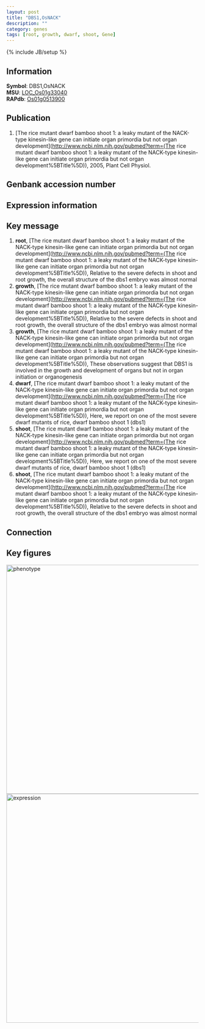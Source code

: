 ```yaml
---
layout: post
title: "DBS1,OsNACK"
description: ""
category: genes
tags: [root, growth, dwarf, shoot, Gene]
---
```

{% include JB/setup %}

## Information
__Symbol__: DBS1,OsNACK  
__MSU__: [LOC_Os01g33040](http://rice.plantbiology.msu.edu/cgi-bin/ORF_infopage.cgi?orf=LOC_Os01g33040)  
__RAPdb__: [Os01g0513900](http://rapdb.dna.affrc.go.jp/viewer/gbrowse_details/irgsp1?name=Os01g0513900)  

## Publication
1. [The rice mutant dwarf bamboo shoot 1: a leaky mutant of the NACK-type kinesin-like gene can initiate organ primordia but not organ development](http://www.ncbi.nlm.nih.gov/pubmed?term=(The rice mutant dwarf bamboo shoot 1: a leaky mutant of the NACK-type kinesin-like gene can initiate organ primordia but not organ development%5BTitle%5D)), 2005, Plant Cell Physiol.

## Genbank accession number

## Expression information

## Key message
1. __root__, [The rice mutant dwarf bamboo shoot 1: a leaky mutant of the NACK-type kinesin-like gene can initiate organ primordia but not organ development](http://www.ncbi.nlm.nih.gov/pubmed?term=(The rice mutant dwarf bamboo shoot 1: a leaky mutant of the NACK-type kinesin-like gene can initiate organ primordia but not organ development%5BTitle%5D)),  Relative to the severe defects in shoot and root growth, the overall structure of the dbs1 embryo was almost normal
2. __growth__, [The rice mutant dwarf bamboo shoot 1: a leaky mutant of the NACK-type kinesin-like gene can initiate organ primordia but not organ development](http://www.ncbi.nlm.nih.gov/pubmed?term=(The rice mutant dwarf bamboo shoot 1: a leaky mutant of the NACK-type kinesin-like gene can initiate organ primordia but not organ development%5BTitle%5D)),  Relative to the severe defects in shoot and root growth, the overall structure of the dbs1 embryo was almost normal
3. __growth__, [The rice mutant dwarf bamboo shoot 1: a leaky mutant of the NACK-type kinesin-like gene can initiate organ primordia but not organ development](http://www.ncbi.nlm.nih.gov/pubmed?term=(The rice mutant dwarf bamboo shoot 1: a leaky mutant of the NACK-type kinesin-like gene can initiate organ primordia but not organ development%5BTitle%5D)),  These observations suggest that DBS1 is involved in the growth and development of organs but not in organ initiation or organogenesis
4. __dwarf__, [The rice mutant dwarf bamboo shoot 1: a leaky mutant of the NACK-type kinesin-like gene can initiate organ primordia but not organ development](http://www.ncbi.nlm.nih.gov/pubmed?term=(The rice mutant dwarf bamboo shoot 1: a leaky mutant of the NACK-type kinesin-like gene can initiate organ primordia but not organ development%5BTitle%5D)),  Here, we report on one of the most severe dwarf mutants of rice, dwarf bamboo shoot 1 (dbs1)
5. __shoot__, [The rice mutant dwarf bamboo shoot 1: a leaky mutant of the NACK-type kinesin-like gene can initiate organ primordia but not organ development](http://www.ncbi.nlm.nih.gov/pubmed?term=(The rice mutant dwarf bamboo shoot 1: a leaky mutant of the NACK-type kinesin-like gene can initiate organ primordia but not organ development%5BTitle%5D)),  Here, we report on one of the most severe dwarf mutants of rice, dwarf bamboo shoot 1 (dbs1)
6. __shoot__, [The rice mutant dwarf bamboo shoot 1: a leaky mutant of the NACK-type kinesin-like gene can initiate organ primordia but not organ development](http://www.ncbi.nlm.nih.gov/pubmed?term=(The rice mutant dwarf bamboo shoot 1: a leaky mutant of the NACK-type kinesin-like gene can initiate organ primordia but not organ development%5BTitle%5D)),  Relative to the severe defects in shoot and root growth, the overall structure of the dbs1 embryo was almost normal

## Connection

## Key figures
<img src="http://ricencode.github.io/images/DBS1.pheno.png" alt="phenotype"  style="width: 600px;"/>

<img src="http://ricencode.github.io/images/DBS1.exp.png" alt="expression"  style="width: 600px;"/>


